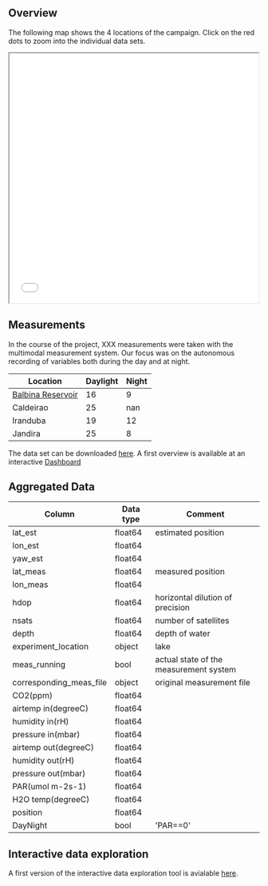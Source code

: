 ## Overview

The following map shows the 4 locations of the campaign. Click on the red dots to zoom into the individual data sets.

<iframe src="html/index.html" height="500" width="500"></iframe>

## Measurements

In the course of the project, XXX measurements were taken with the multimodal measurement system. Our focus was on the autonomous recording of variables both during the day and at night.

| Location                                                       | Daylight | Night |
| -------------------------------------------------------------- | -------- | ----- |
| [Balbina Reservoir](https://en.wikipedia.org/wiki/Balbina_Dam) | 16       | 9     |
| Caldeirao                                                      | 25       | nan   |
| Iranduba                                                       | 19       | 12    |
| Jandira                                                        | 25       | 8     |'

The data set can be downloaded [here](). A first overview is available at an interactive [Dashboard](https://sebastianzug.github.io/RoBiMo_Trop_DataSet/html/interactive_table.html)

## Aggregated Data 

| Column                  | Data type | Comment                                |
| ----------------------- | --------- | -------------------------------------- |
| lat_est                 | float64   | estimated position                     |
| lon_est                 | float64   |                                        |
| yaw_est                 | float64   |                                        |
| lat_meas                | float64   | measured position                      |
| lon_meas                | float64   |                                        |
| hdop                    | float64   | horizontal dilution of precision       |
| nsats                   | float64   | number of satellites                   |
| depth                   | float64   | depth of water                         |
| experiment_location     | object    | lake                                   |
| meas_running            | bool      | actual state of the measurement system |
| corresponding_meas_file | object    | original measurement file              |
| CO2(ppm)                | float64   |                                        |
| airtemp in(degreeC)     | float64   |                                        |
| humidity in(rH)         | float64   |                                        |
| pressure in(mbar)       | float64   |                                        |
| airtemp out(degreeC)    | float64   |                                        |
| humidity out(rH)        | float64   |                                        |
| pressure out(mbar)      | float64   |                                        |
| PAR(umol m-2s-1)        | float64   |                                        |
| H2O temp(degreeC)       | float64   |                                        |
| position                | float64   |                                        |
| DayNight                | bool      | 'PAR==0'                               |

## Interactive data exploration 

A first version of the interactive data exploration tool is avialable [here](https://sebastianzug.github.io/RoBiMo_Trop_DataSet/html/interactive_table.html).